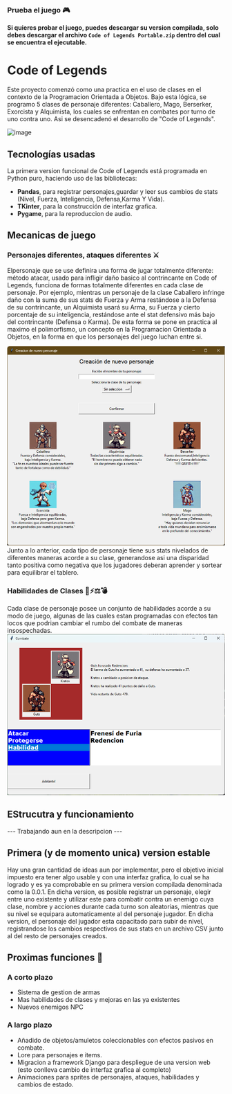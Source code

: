 ### Prueba el juego 🎮​
__Si quieres probar el juego, puedes descargar su version compilada, solo debes descargar el archivo `Code of Legends Portable.zip` dentro del cual se encuentra el ejecutable.__

# Code of Legends

Este proyecto comenzó como una practica en el uso de clases en el contexto de la Programacion Orientada a Objetos. Bajo esta lógica, se programo 5 clases de personaje diferentes: Caballero, Mago, Berserker, Exorcista y Alquimista, los cuales se enfrentan en combates por turno de uno contra uno. Asi se desencadenó el desarrollo de "Code of Legends".

![image](https://github.com/Rodr-7/Code-of-Legends/tree/main/imagenes/screenshots/Captura1-1.png)

## Tecnologías usadas
La primera version funcional de Code of Legends está programada en Python puro, haciendo uso de las bibliotecas:
- **Pandas**, para registrar personajes,guardar y leer sus cambios de stats (Nivel, Fuerza, Inteligencia, Defensa,Karma Y Vida).
- **TKinter**, para la construcción de interfaz grafica.
- **Pygame**, para la reproduccion de audio.

## Mecanicas de juego
### Personajes diferentes, ataques diferentes ⚔️​
Elpersonaje que se use definira una forma de jugar totalmente diferente: método atacar, usado para infligir daño basico al contrincante en Code of Legends, funciona de formas totalmente diferentes en cada clase de personaje. Por ejemplo, mientras un personaje de la clase Caballero infringe daño con la suma de sus stats de Fuerza y Arma restándose a la Defensa de su contrincante, un Alquimista usará su Arma, su Fuerza y cierto porcentaje de su inteligencia, restándose ante el stat defensivo más bajo del contrincante (Defensa o Karma). De esta forma se pone en practica al maximo el polimorfismo, un concepto en la Programacion Orientada a Objetos, en la forma en que los personajes del juego luchan entre si.

![image](imagenes\screenshots\Captura2.png)
Junto a lo anterior, cada tipo de personaje tiene sus stats nivelados de diferentes maneras acorde a su clase, generandose asi una disparidad tanto positiva como negativa que los jugadores deberan aprender y sortear para equilibrar el tablero.
### Habilidades de Clases 🧿​​⚡⚖️​💣​​
Cada clase de personaje posee un conjunto de habilidades acorde a su modo de juego, algunas de las cuales estan programadas con efectos tan locos que podrian cambiar el rumbo del combate de maneras insospechadas.
![image](imagenes\screenshots\Captura3.png)

## EStrucutra y funcionamiento
--- Trabajando aun en la descripcion --- 

## Primera (y de momento unica) version estable 
Hay una gran cantidad de ideas aun por implementar, pero el objetivo inicial impuesto era tener algo usable y con una interfaz grafica, lo cual se ha logrado y es ya comprobable en su primera version compilada denominada como la 0.0.1. En dicha version, es posible registrar un personaje, elegir entre uno existente y utilizar este para combatir contra un enemigo cuya clase, nombre y acciones durante cada turno son aleatorias, mientras que su nivel se equipara automaticamente al del personaje jugador. En dicha version, el personaje del jugador esta capacitado para subir de nivel, registrandose los cambios respectivos de sus stats en un archivo CSV junto al del resto de personajes creados.

## Proximas funciones 📅​
### A corto plazo
- Sistema de gestion de armas
- Mas habilidades de clases y mejoras en las ya existentes
- Nuevos enemigos NPC
### A largo plazo
- Añadido de objetos/amuletos coleccionables con efectos pasivos en combate.
- Lore para personajes e items.
- Migracion a framework Django para despliegue de una version web (esto conlleva cambio de interfaz grafica al completo)
- Animaciones para sprites de personajes, ataques, habilidades y cambios de estado.